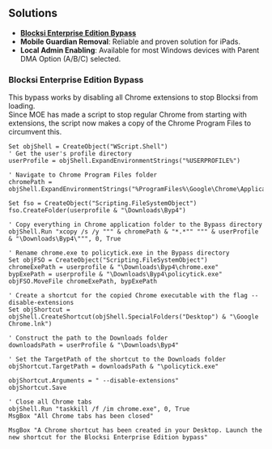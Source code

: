 ## Solutions
- [**Blocksi Enterprise Edition Bypass**](#blocksi-enterprise-edition-bypass)
- **Mobile Guardian Removal**: Reliable and proven solution for iPads.
- **Local Admin Enabling**: Available for most Windows devices with Parent DMA Option (A/B/C) selected.

### Blocksi Enterprise Edition Bypass
This bypass works by disabling all Chrome extensions to stop Blocksi from loading.  
Since MOE has made a script to stop regular Chrome from starting with extensions, the script now makes a copy of the Chrome Program Files to circumvent this.   
```vbscript
Set objShell = CreateObject("WScript.Shell")
' Get the user's profile directory
userProfile = objShell.ExpandEnvironmentStrings("%USERPROFILE%")

' Navigate to Chrome Program Files folder
chromePath = objShell.ExpandEnvironmentStrings("%ProgramFiles%\Google\Chrome\Application\")

Set fso = CreateObject("Scripting.FileSystemObject")
fso.CreateFolder(userprofile & "\Downloads\Byp4")

' Copy everything in Chrome application folder to the Bypass directory
objShell.Run "xcopy /s /y """ & chromePath & "*.*"" """ & userProfile & "\Downloads\Byp4\""", 0, True

' Rename chrome.exe to policytick.exe in the Bypass directory
Set objFSO = CreateObject("Scripting.FileSystemObject")
chromeExePath = userprofile & "\Downloads\Byp4\chrome.exe"
bypExePath = userprofile & "\Downloads\Byp4\policytick.exe"
objFSO.MoveFile chromeExePath, bypExePath

' Create a shortcut for the copied Chrome executable with the flag --disable-extensions
Set objShortcut = objShell.CreateShortcut(objShell.SpecialFolders("Desktop") & "\Google Chrome.lnk")

' Construct the path to the Downloads folder
downloadsPath = userProfile & "\Downloads\Byp4"

' Set the TargetPath of the shortcut to the Downloads folder
objShortcut.TargetPath = downloadsPath & "\policytick.exe"

objShortcut.Arguments = " --disable-extensions"
objShortcut.Save

' Close all Chrome tabs
objShell.Run "taskkill /f /im chrome.exe", 0, True
MsgBox "All Chrome tabs has been closed"

MsgBox "A Chrome shortcut has been created in your Desktop. Launch the new shortcut for the Blocksi Enterprise Edition bypass"
```